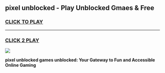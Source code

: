 
## pixel unblocked - Play Unblocked Gmaes & Free
<h3>
<a href="https://news.freeplayer.one?title=pixel_unblocked&ref=16F">CLICK TO PLAY</a></h3>
<hr>

<h3>
<a href="https://news.freeplayer.one?title=pixel_unblocked&ref=16F">CLICK 2 PLAY</a>
  
</h3>

<a href="https://news.freeplayer.one?title=pixel_unblocked&ref=16F/"><img src="https://clearcache.store/games.png"></a>


**pixel unblocked games unblocked: Your Gateway to Fun and Accessible Online Gaming**
